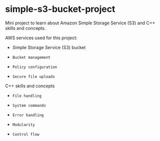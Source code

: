 # simple-s3-bucket-project
Mini project to learn about Amazon Simple Storage Service (S3) and C++ skills  and concepts.

AWS services used for this project:
- Simple Storage Service (S3) bucket
-     Bucket management
-     Policy configuration
-     Secure file uploads

C++ skills and concepts
-     File handling
-     System commands
-     Error handling
-     Modularity
-     Control flow
